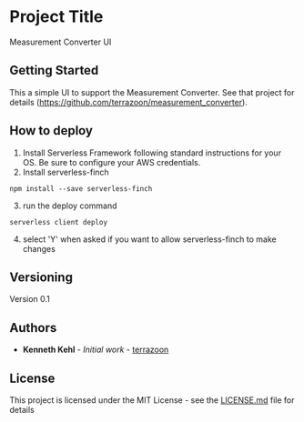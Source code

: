 # Project Title

Measurement Converter UI

## Getting Started

This a simple UI to support the Measurement Converter.  See that project for details (https://github.com/terrazoon/measurement_converter).

## How to deploy

1. Install Serverless Framework following standard instructions for your OS.  Be sure to configure your AWS credentials.
2. Install serverless-finch

```
npm install --save serverless-finch
```
3. run the deploy command

```
serverless client deploy
```

4. select 'Y' when asked if you want to allow serverless-finch to make changes


## Versioning

Version 0.1

## Authors

* **Kenneth Kehl** - *Initial work* - [terrazoon](https://github.com/terrazoon)

## License

This project is licensed under the MIT License - see the [LICENSE.md](LICENSE.md) file for details
